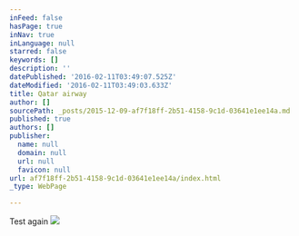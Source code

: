 ```yaml
---
inFeed: false
hasPage: true
inNav: true
inLanguage: null
starred: false
keywords: []
description: ''
datePublished: '2016-02-11T03:49:07.525Z'
dateModified: '2016-02-11T03:49:03.633Z'
title: Qatar airway
author: []
sourcePath: _posts/2015-12-09-af7f18ff-2b51-4158-9c1d-03641e1ee14a.md
published: true
authors: []
publisher:
  name: null
  domain: null
  url: null
  favicon: null
url: af7f18ff-2b51-4158-9c1d-03641e1ee14a/index.html
_type: WebPage

---
```

Test again
![](https://the-grid-user-content.s3-us-west-2.amazonaws.com/5018cb6e-f515-4006-8ca4-1596f8c1986b.JPG)